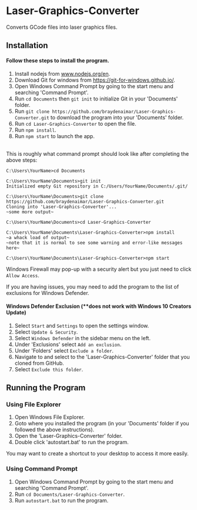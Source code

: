 # Laser-Graphics-Converter
Converts GCode files into laser graphics files.


Installation
-----
#### Follow these steps to install the program.

1. Install nodejs from www.nodejs.org/en.
1. Download Git for windows from https://git-for-windows.github.io/.
2. Open Windows Command Prompt by going to the start menu and searching 'Command Prompt'.
3. Run `cd Documents` then `git init` to initialize Git in your 'Documents' folder.
4. Run `git clone https://github.com/braydenaimar/Laser-Graphics-Converter.git` to download the program into your 'Documents' folder.
5. Run `cd Laser-Graphics-Converter` to open the file.
6. Run `npm install`.
7. Run `npm start` to launch the app.

\
This is roughly what command prompt should look like after completing the above steps:
```
C:\Users\YourName>cd Documents

C:\Users\YourName\Documents>git init
Initialized empty Git repository in C:/Users/YourName/Documents/.git/

C:\Users\YourName\Documents>git clone https://github.com/braydenaimar/Laser-Graphics-Converter.git
Cloning into 'Laser-Graphics-Converter'...
~some more output~

C:\Users\YourName\Documents>cd Laser-Graphics-Converter

C:\Users\YourName\Documents\Laser-Graphics-Converter>npm install
~a whack load of output~
~note that it is normal to see some warning and error-like messages here~

C:\Users\YourName\Documents\Laser-Graphics-Converter>npm start
```

Windows Firewall may pop-up with a security alert but you just need to click `Allow Access`.

If you are having issues, you may need to add the program to the list of exclusions for Windows Defender.

#### Windows Defender Exclusion (**does not work with Windows 10 Creators Update)

1. Select `Start` and `Settings` to open the settings window.
2. Select `Update & Security`.
3. Select `Windows Defender` in the sidebar menu on the left.
4. Under 'Exclusions' select `Add an exclusion`.
5. Under 'Folders' select `Exclude a folder`.
6. Navigate to and select to the 'Laser-Graphics-Converter' folder that you cloned from GitHub.
7. Select `Exclude this folder`.

Running the Program
-----

### Using File Explorer

1. Open Windows File Explorer.
2. Goto where you installed the program (in your 'Documents' folder if you followed the above instructions).
3. Open the 'Laser-Graphics-Converter' folder.
4. Double click 'autostart.bat' to run the program.

You may want to create a shortcut to your desktop to access it more easily.

### Using Command Prompt

1. Open Windows Command Prompt by going to the start menu and searching 'Command Prompt'.
2. Run `cd Documents/Laser-Graphics-Converter`.
3. Run `autostart.bat` to run the program.
